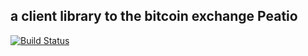 a client library to the bitcoin exchange Peatio
---
[![Build Status](https://travis-ci.org/czheo/peatio-client-python.svg)](https://travis-ci.org/czheo/peatio-client-python)
